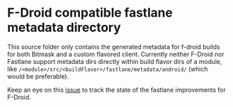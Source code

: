 # F-Droid compatible fastlane metadata directory

This source folder only contains the generated metadata for f-droid builds for both Bitmask and a custom flavored client.
Currently neither F-Droid nor Fastlane support metadata dirs directly within build flavor dirs of a module, like 
`/<module>/src/<buildFlavor>/fastlane/metadata/android/` (which would be preferable). 

Keep an eye on this [issue](https://gitlab.com/fdroid/fdroidserver/-/issues/829) to track the state of the fastlane improvements for F-Droid.

